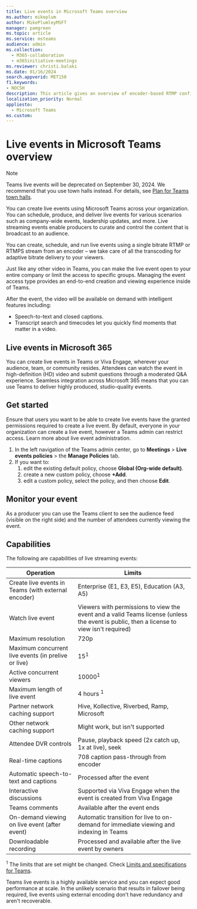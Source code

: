 ```yaml
---
title: Live events in Microsoft Teams overview
ms.author: mikeplum
author: MikePlumleyMSFT
manager: pamgreen
ms.topic: article
ms.service: msteams
audience: admin
ms.collection: 
  - M365-collaboration
  - m365initiative-meetings
ms.reviewer: christi.balaki
ms.date: 01/16/2024
search.appverid: MET150
f1.keywords:
- NOCSH
description: This article gives an overview of encoder-based RTMP configuration for Microsoft Teams streaming events.
localization_priority: Normal
appliesto: 
  - Microsoft Teams
ms.custom:
---
```

# Live events in Microsoft Teams overview

> [!NOTE]
> Teams live events will be deprecated on September 30, 2024. We recommend that you use town halls instead. For details, see [Plan for Teams town halls](/microsoftteams/plan-town-halls).

You can create live events using Microsoft Teams across your organization. You can schedule, produce, and deliver live events for various scenarios such as company-wide events, leadership updates, and more. Live streaming events enable producers to curate and control the content that is broadcast to an audience.

You can create, schedule, and run live events using a single bitrate RTMP or RTMPS stream from an encoder – we take care of all the transcoding for adaptive bitrate delivery to your viewers.

Just like any other video in Teams, you can make the live event open to your entire company or limit the access to specific groups. Managing the event access type provides an end-to-end creation and viewing experience inside of Teams.

After the event, the video will be available on demand with intelligent features including:

- Speech-to-text and closed captions.
- Transcript search and timecodes let you quickly find moments that matter in a video.

## Live events in Microsoft 365

You can create live events in Teams or Viva Engage, wherever your audience, team, or community resides. Attendees can watch the event in high-definition (HD) video and submit questions through a moderated Q&A experience. Seamless integration across Microsoft 365 means that you can use Teams to deliver highly produced, studio-quality events.

## Get started

Ensure that users you want to be able to create live events have the granted permissions required to create a live event. By default, everyone in your organization can create a live event, however a Teams admin can restrict access. Learn more about live event administration.

1. In the left navigation of the Teams admin center, go to **Meetings** > **Live events policies** > the **Manage Policies** tab.
1. If you want to:
    1. edit the existing default policy, choose **Global (Org-wide default)**.
    1. create a new custom policy, choose **+Add**.
    1. edit a custom policy, select the policy, and then choose **Edit**.

## Monitor your event

As a producer you can use the Teams client to see the audience feed (visible on the right side) and the number of attendees currently viewing the event.

## Capabilities

The following are capabilities of live streaming events:

|Operation                                            |Limits                                                               |
|-----------------------------------------------------|---------------------------------------------------------------------|
|Create live events in Teams (with external encoder)  |Enterprise (E1, E3, E5), Education (A3, A5)                          |
|Watch live event                                     |Viewers with permissions to view the event and a valid Teams license (unless the event is public, then a license to view isn't required) |
|Maximum resolution                                   |720p                                                                 |
|Maximum concurrent live events (in prelive or live) |15<sup>1</sup>                                                                   |
|Active concurrent viewers                            |10000<sup>1</sup>                                                                |
|Maximum length of live event                         |4 hours <sup>1</sup>                                                             |
|Partner network caching support                      |Hive, Kollective, Riverbed, Ramp, Microsoft                          |
|Other network caching support                        |Might work, but isn't supported                                        |
|Attendee DVR controls                                |Pause, playback speed (2x catch up, 1x at live), seek                |
|Real-time captions                                   |708 caption pass-through from encoder                                |
|Automatic speech-to-text and captions                |Processed after the event                                            |
|Interactive discussions                              |Supported via Viva Engage when the event is created from Viva Engage           |
|Teams comments                                       |Available after the event ends                                       |
|On-demand viewing on live event (after event)        |Automatic transition for live to on-demand for immediate viewing and indexing in Teams |
|Downloadable recording                               |Processed and available after the live event by owners               |

<sup>1</sup> The limits that are set might be changed. Check [Limits and specifications for Teams](/limits-specifications-teams.md).<br/>

Teams live events is a highly available service and you can expect good performance at scale. In the unlikely scenario that results in failover being required, live events using external encoding don't have redundancy and aren't recoverable.
